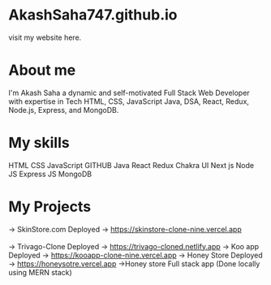 # AkashSaha747.github.io
visit my website here.
# About me
I'm Akash Saha
a dynamic and self-motivated Full Stack Web Developer with expertise in Tech HTML, CSS, JavaScript Java, DSA, React, Redux, Node.js, Express, and MongoDB.

# My skills
HTML
CSS
JavaScript
GITHUB
Java
React
Redux
Chakra UI
Next js
Node JS
Express JS
MongoDB

# My Projects
-> SkinStore.com  Deployed -> https://skinstore-clone-nine.vercel.app <br></br>
-> Trivago-Clone  Deployed -> https://trivago-cloned.netlify.app
-> Koo app        Deployed -> https://kooapp-clone-nine.vercel.app
-> Honey Store    Deployed -> https://honeysotre.vercel.app
->Honey store Full stack app (Done locally using MERN stack)
